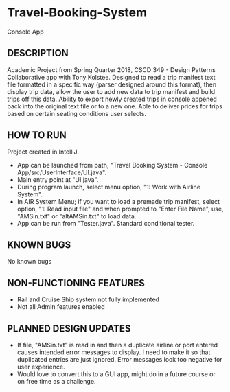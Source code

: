 # Travel-Booking-System

Console App

DESCRIPTION
-----------
Academic Project from Spring Quarter 2018, CSCD 349 - Design Patterns
Collaborative app with Tony Kolstee. Designed to read a trip manifest text file formatted in a specific way (parser designed around this format), then display trip data, allow the user to add new data to trip manifest and build trips off this data. Ability to export newly created trips in console appened back into the original text file or to a new one. Able to deliver prices for trips based on certain seating conditions user selects.

HOW TO RUN
----------
Project created in IntelliJ. 
* App can be launched from path, "Travel Booking System - Console App/src/UserInterface/UI.java".
* Main entry point at "UI.java". 
* During program launch, select menu option, "1: Work with Airline System".
* In AIR System Menu; if you want to load a premade trip manifest, select option, "1: Read input file" and when prompted to "Enter File Name", use, "AMSin.txt" or "altAMSin.txt" to load data.
* App can be run from "Tester.java". Standard conditional tester.

KNOWN BUGS
----------
No known bugs

NON-FUNCTIONING FEATURES
------------------------

* Rail and Cruise Ship system not fully implemented
* Not all Admin features enabled

PLANNED DESIGN UPDATES
----------------------
* If file, "AMSin.txt" is read in and then a duplicate airline or port entered causes intended error messages to display. I need to make it so that duplicated entries are just ignored. Error messages look too negative for user experience.
* Would love to convert this to a GUI app, might do in a future course or on free time as a challenge.

